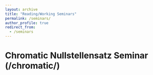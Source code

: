 ```yaml
---
layout: archive
title: "Reading/Working Seminars"
permalink: /seminars/
author_profile: true
redirect_from:
  - /seminars
---
```


Chromatic Nullstellensatz Seminar (/chromatic/)
======
